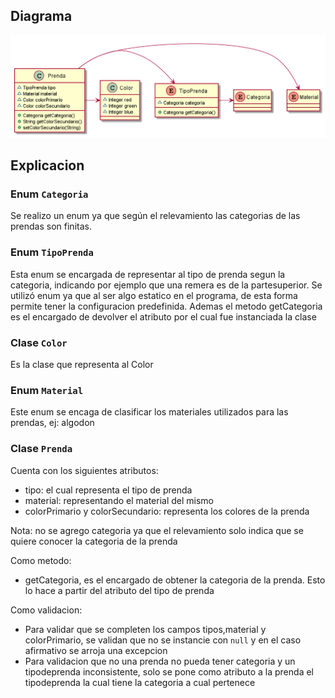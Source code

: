 ## Diagrama

![Diagrama](img/iteracion1.png)

## Explicacion

### Enum `Categoria`

Se realizo un enum ya que según el relevamiento las categorias de las prendas son finitas.

### Enum `TipoPrenda`

Esta enum se encargada de representar al tipo de prenda segun la categoria, indicando por ejemplo que una remera es de la partesuperior. Se utilizó enum ya que al ser algo estatico en el programa, de esta forma permite tener la configuracion predefinida. 
Ademas el metodo getCategoria es el encargado de devolver el atributo por el cual fue instanciada la clase


### Clase `Color`

Es la clase que representa al Color

### Enum `Material`

Este enum se encaga de clasificar los materiales utilizados para las prendas, ej: algodon

### Clase `Prenda`

Cuenta con los siguientes atributos:
- tipo: el cual representa el tipo de prenda
- material: representando el material del mismo
- colorPrimario y colorSecundario: representa los colores de la prenda

Nota: no se agrego categoria ya que el relevamiento solo indica que se quiere conocer la categoria de la prenda

Como metodo:
- getCategoria, es el encargado de obtener la categoria de la prenda. Esto lo hace a partir del atributo del tipo de prenda

Como validacion:
- Para validar que se completen los campos tipos,material y colorPrimario, se validan que no se instancie con `null` y en el caso afirmativo se arroja una excepcion
- Para validacion que no una prenda no pueda tener categoria y un tipodeprenda inconsistente, solo se pone como atributo a la prenda el tipodeprenda la cual tiene la categoria a cual pertenece
